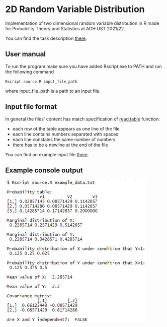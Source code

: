 # 2D Random Variable Distribution
Implementation of two dimensional random variable distribution in R made for Probability Theory and Statistics at AGH UST 2021/22.

You can find the task description [there](task_description.md).
## User manual
To run the program make sure you have added Rscript.exe to PATH and run the following command
```
Rscript source.R input_file_path
```
where input_file_path is a path to an input file.
## Input file format
In general the files' content has match specification of [read.table](https://www.rdocumentation.org/packages/utils/versions/3.6.2/topics/read.table) function:
- each row of the table appears as one line of the file
- each line contains numbers separated with spaces
- each line constains the same number of numbers
- there has to be a newline at the end of the file

You can find an example input file [there](example_data.txt).
## Example console output
![output](example_output.jpg)
